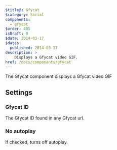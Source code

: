 ```yaml
---
$title@: Gfycat
$category: Social
components:
  - gfycat
$order: 405
isDraft: 0
$date: 2014-03-17
$dates:
  published: 2014-03-17
description: >
    Displays a Gfycat video GIF.
href: /docs/components/gfycat
---
```

<p>The Gfycat component displays a Gfycat video GIF</p>
<amp-gfycat data-gfyid="TautWhoppingCougar"
  width="640"
  height="360"
  layout="responsive">
</amp-gfycat>
<h2 class="mt4 mb4">Settings</h2>
<h3 class="mb3 mt3">Gfycat ID</h3>
The Gfycat ID found in any Gfycat url.
<h3 class="mb3 mt3">No autoplay</h3>
If checked, turns off autoplay.
